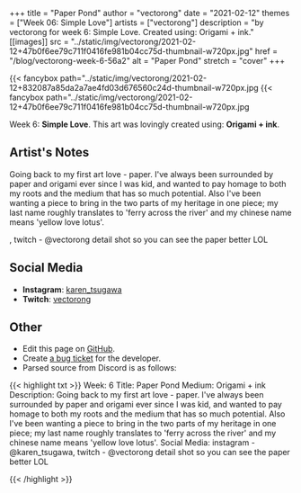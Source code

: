 +++
title =       "Paper Pond"
author =      "vectorong"
date =        "2021-02-12"
themes =      ["Week 06: Simple Love"]
artists =     ["vectorong"]
description = "by vectorong for week 6: Simple Love. Created using: Origami + ink."
[[images]]
              src = "../static/img/vectorong/2021-02-12+47b0f6ee79c711f0416fe981b04cc75d-thumbnail-w720px.jpg"
              href = "/blog/vectorong-week-6-56a2"
              alt = "Paper Pond"
              stretch = "cover"
+++


{{< fancybox path="../static/img/vectorong/2021-02-12+832087a85da2a7ae4fd03d676560c24d-thumbnail-w720px.jpg
{{< fancybox path="../static/img/vectorong/2021-02-12+47b0f6ee79c711f0416fe981b04cc75d-thumbnail-w720px.jpg

Week 6: **Simple Love**. This art was lovingly created using: **Origami + ink**.

## Artist's Notes

Going back to my first art love - paper. I've always been surrounded by paper and origami ever since I was kid, and wanted to pay homage to both my roots and the medium that has so much potential. Also I've been wanting a piece to bring in the two parts of my heritage in one piece; my last name roughly translates to 'ferry across the river' and my chinese name means 'yellow love lotus'.

, twitch - @vectorong
detail shot so you can see the paper better LOL

## Social Media

- **Instagram**: <a href='https://instagram.com/karen_tsugawa' target='_blank'>karen_tsugawa</a>
- **Twitch**: <a href='https://twitch.tv/vectorong' target='_blank'>vectorong</a>

## Other

- Edit this page on [GitHub](https://github.com/teaminkling/web-refresh/edit/main/content/blog/vectorong-week-6-56a2.md).
- Create [a bug ticket](https://github.com/teaminkling/web-refresh/issues/new?assignees=&labels=bug&template=problem-report.md&title=) for the developer.
- Parsed source from Discord is as follows:

{{< highlight txt >}}
Week: 6
Title: Paper Pond
Medium: Origami + ink
Description: Going back to my first art love - paper. I've always been surrounded by paper and origami ever since I was kid, and wanted to pay homage to both my roots and the medium that has so much potential. Also I've been wanting a piece to bring in the two parts of my heritage in one piece; my last name roughly translates to 'ferry across the river' and my chinese name means 'yellow love lotus'.
Social Media: instagram - @karen_tsugawa, twitch - @vectorong
detail shot so you can see the paper better LOL

{{< /highlight >}}